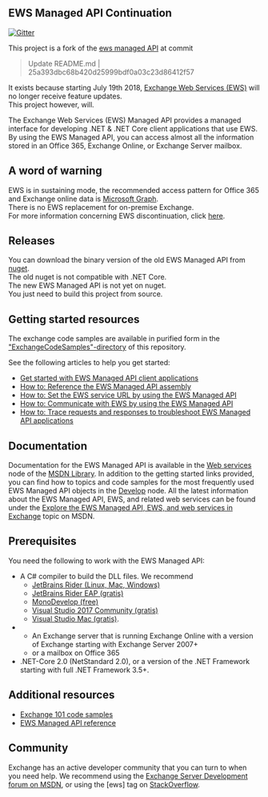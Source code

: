
## EWS Managed API Continuation

[![Gitter](https://badges.gitter.im/JoinChat.svg)](https://gitter.im/OfficeDev/ews-managed-api?utm_source=badge&utm_medium=badge&utm_campaign=pr-badge&utm_content=badge)

This project is a fork of the [ews managed API](https://github.com/OfficeDev/ews-managed-api) at commit
>Update README.md |  25a393dbc68b420d25999bdf0a03c23d86412f57

It exists because starting July 19th 2018, [Exchange Web Services (EWS)](https://github.com/OfficeDev/ews-managed-api) will no longer receive feature updates. <br />
This project however, will.<br />


The Exchange Web Services (EWS) Managed API provides a managed interface for developing .NET & .NET Core client applications that use EWS.
By using the EWS Managed API, you can access almost all the information stored in an Office 365, Exchange Online, or Exchange Server mailbox. 



## A word of warning

EWS is in sustaining mode, the recommended access pattern for Office 365 and Exchange online data is [Microsoft Graph](https://graph.microsoft.com). <br />
There is no EWS replacement for on-premise Exchange. <br />
For more information concerning EWS discontinuation, click [here](https://developer.microsoft.com/en-us/graph/blogs/upcoming-changes-to-exchange-web-services-ews-api-for-office-365/).


## Releases

You can download the binary version of the old EWS Managed API from [nuget](http://www.nuget.org/packages/Microsoft.Exchange.WebServices/).
<br />
The old nuget is not compatible with .NET Core.<br />
The new EWS Managed API is not yet on nuget. <br />
You just need to build this project from source. 


## Getting started resources

The exchange code samples are available in purified form in the ["ExchangeCodeSamples"-directory](https://github.com/OfficeDevUnofficial/ews-managed-api/tree/master/ExchangeCodeSamples) of this repository.

See the following articles to help you get started:
- [Get started with EWS Managed API client applications](http://msdn.microsoft.com/en-us/library/office/dn567668(v=exchg.150).aspx)
- [How to: Reference the EWS Managed API assembly](http://msdn.microsoft.com/en-us/library/office/dn528373(v=exchg.150).aspx)
- [How to: Set the EWS service URL by using the EWS Managed API](http://msdn.microsoft.com/en-us/library/office/dn509511(v=exchg.150).aspx)
- [How to: Communicate with EWS by using the EWS Managed API](http://msdn.microsoft.com/en-us/library/office/dn467891(v=exchg.150).aspx)
- [How to: Trace requests and responses to troubleshoot EWS Managed API applications](http://msdn.microsoft.com/en-us/library/office/dn495632(v=exchg.150).aspx)


## Documentation

Documentation for the EWS Managed API is available in the [Web services](http://msdn.microsoft.com/en-us/library/office/dd877012(v=exchg.150).aspx) node of the [MSDN Library](http://msdn.microsoft.com/en-us/library/ms123401.aspx).
In addition to the getting started links provided, you can find how to topics and code samples for the most frequently used EWS Managed API objects in the [Develop](http://msdn.microsoft.com/en-us/library/office/jj900166(v=exchg.150).aspx) node. All the latest information about the EWS Managed API, EWS, and related web services can be found under the [Explore the EWS Managed API, EWS, and web services in Exchange](http://msdn.microsoft.com/en-us/library/office/jj536567(v=exchg.150).aspx) topic on MSDN.


## Prerequisites

You need the following to work with the EWS Managed API:
- A C# compiler to build the DLL files. We recommend 
   - [JetBrains Rider (Linux, Mac, Windows)](https://www.jetbrains.com/rider/)
   - [JetBrains Rider EAP (gratis)](https://www.jetbrains.com/rider/eap/)
   - [MonoDevelop (free)](https://www.monodevelop.com/) 
   - [Visual Studio 2017 Community (gratis)](https://visualstudio.microsoft.com/downloads/) 
   - [Visual Studio Mac (gratis)](https://visualstudio.microsoft.com/vs/mac/).
- 
   - An Exchange server that is running Exchange Online with a version of Exchange starting with Exchange Server 2007+
   - or a mailbox on Office 365
- .NET-Core 2.0 (NetStandard 2.0), or a version of the .NET Framework starting with full .NET Framework 3.5+.


## Additional resources

- [Exchange 101 code samples](http://code.msdn.microsoft.com/Exchange-2013-101-Code-3c38582c)
- [EWS Managed API reference](http://msdn.microsoft.com/en-us/library/jj220535(v=exchg.80).aspx)


## Community

Exchange has an active developer community that you can turn to when you need help. We recommend using the [Exchange Server Development forum on MSDN](http://social.msdn.microsoft.com/Forums/en-US/home?category=exchangeserver&filter=alltypes&sort=lastpostdesc), or using the [ews] tag on [StackOverflow](http://stackoverflow.com/questions/tagged/ews).
